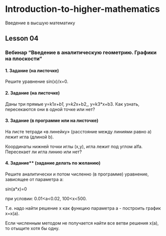 # Introduction-to-higher-mathematics
Введение в высшую математику


## Lesson 04
### Вебинар “Введение в аналитическую геометрию. Графики на плоскости”

#### 1. Задание (на листочке)

Решите уравнение sin(x)/x=0.


#### 2. Задание (на листочке)

Даны три прямые y=k1*x+b1, y=k2*x+b2,, y=k3*x+b3. Как узнать, пересекаются они в одной точке или нет?


#### 3. Задание (в программе или на листочке)

На листе тетради «в линейку» (расстояние между линиями равно а) лежит игла (длиной b). 

Координаты нижней точки иглы (х,у), игла лежит под углом alfa. Пересекает ли игла линию или нет?


#### 4. Задание** (задание делать по желанию)

Решите аналитически и потом численно (в программе) уравнение, зависящее от параметра а: 

sin(а*x)=0

при условии: 0.01<a<0.02, 100<х<500.

Т.е. надо найти решение х как функцию параметра а - построить график x=x(а).

Если численным методом не получается найти все ветви решения x(а), то отыщите хотя бы одну.

